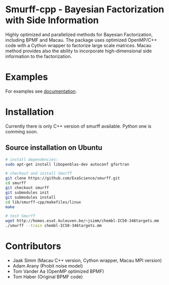 # Smurff-cpp - Bayesian Factorization with Side Information
Highly optimized and parallelized methods for Bayesian Factorization, including BPMF and Macau. The package uses optimized OpenMP/C++ code with a Cython wrapper to factorize large scale matrices. Macau method provides also the ability to incorporate high-dimensional side information to the factorization.

# Examples
For examples see [documentation](http://macau.readthedocs.io/en/latest/source/examples.html).

# Installation
Currently there is only C++ version of smurff available. Python one is comming soon.

## Source installation on Ubuntu
```bash
# install dependencies:
sudo apt-get install libopenblas-dev autoconf gfortran

# checkout and install Smurff
git clone https://github.com/ExaScience/smurff.git
cd smurff
git checkout smurff
git submodules init
git submodules install
cd lib/smurff-cpp/makefiles/linux
make

# test Smurff
wget http://homes.esat.kuleuven.be/~jsimm/chembl-IC50-346targets.mm
./smurff --train chembl-IC50-346targets.mm
```

# Contributors
- Jaak Simm (Macau C++ version, Cython wrapper, Macau MPI version)
- Adam Arany (Probit noise model)
- Tom Vander Aa (OpenMP optimized BPMF)
- Tom Haber (Original BPMF code)
